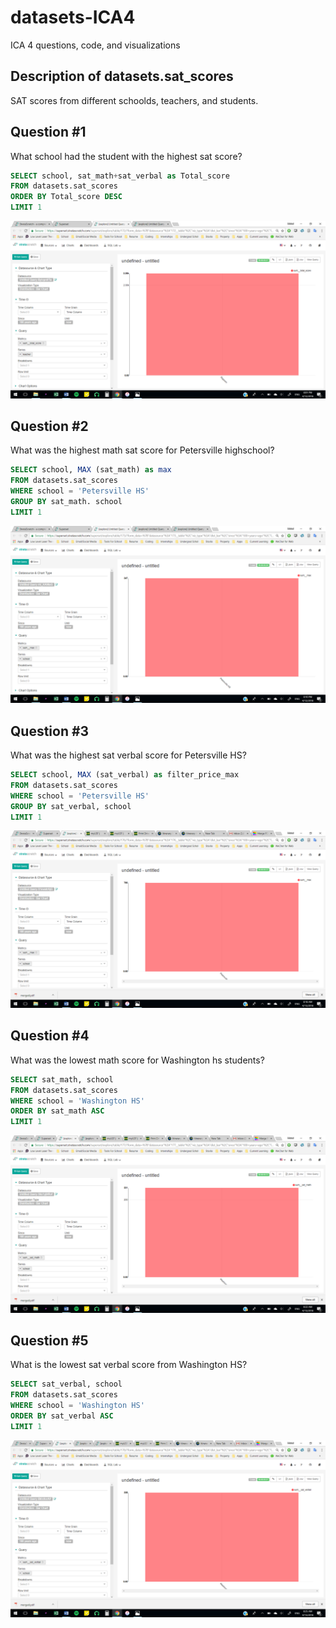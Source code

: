 # datasets-ICA4
ICA 4 questions, code, and visualizations

## Description of datasets.sat_scores
SAT scores from different schoolds, teachers, and students.

## Question #1
What school had the student with the highest sat score?

```sql
SELECT school, sat_math+sat_verbal as Total_score
FROM datasets.sat_scores
ORDER BY Total_score DESC 
LIMIT 1
```

![datasets-ICA4](Visualizations/q1.png)

## Question #2
What was the highest math sat score for Petersville highschool?

```sql
SELECT school, MAX (sat_math) as max
FROM datasets.sat_scores
WHERE school = 'Petersville HS'
GROUP BY sat_math. school
LIMIT 1
```

![datasets-ICA4](Visualizations/q2.png)

## Question #3
What was the highest sat verbal score for Petersville HS?
```sql
SELECT school, MAX (sat_verbal) as filter_price_max
FROM datasets.sat_scores
WHERE school = 'Petersville HS'
GROUP BY sat_verbal, school
LIMIT 1
```

![datasets-ICA4](Visualizations/q3.png)

## Question #4
What was the lowest math score for Washington hs students?
```sql
SELECT sat_math, school
FROM datasets.sat_scores
WHERE school = 'Washington HS'
ORDER BY sat_math ASC
LIMIT 1
```

![datasets-ICA4](Visualizations/q4.png)

## Question #5
What is the lowest sat verbal score from Washington HS?
```sql
SELECT sat_verbal, school
FROM datasets.sat_scores
WHERE school = 'Washington HS'
ORDER BY sat_verbal ASC
LIMIT 1
```
![datasets-ICA4](Visualizations/q5.png)






